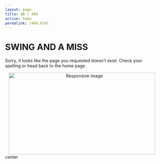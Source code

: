 ```yaml
---
layout: page
title: AB | 404
active: home
permalink: /404.html
---
```


# SWING AND A MISS

Sorry, it looks like the page you requested doesn’t exist. Check your spelling or head back to the home page.

<center>
<img src="/images/bartolo.gif" width="480" height="269" class="img-responsive" alt="Responsive image">
</center>
center